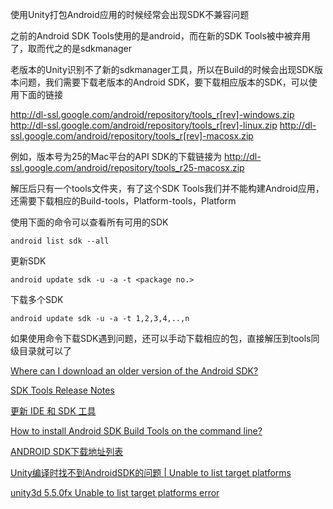 使用Unity打包Android应用的时候经常会出现SDK不兼容问题

之前的Android SDK Tools使用的是android，而在新的SDK Tools被中被弃用了，取而代之的是sdkmanager

老版本的Unity识别不了新的sdkmanager工具，所以在Build的时候会出现SDK版本问题，我们需要下载老版本的Android SDK，要下载相应版本的SDK，可以使用下面的链接

http://dl-ssl.google.com/android/repository/tools_r[rev]-windows.zip
http://dl-ssl.google.com/android/repository/tools_r[rev]-linux.zip
http://dl-ssl.google.com/android/repository/tools_r[rev]-macosx.zip

例如，版本号为25的Mac平台的API SDK的下载链接为
http://dl-ssl.google.com/android/repository/tools_r25-macosx.zip

解压后只有一个tools文件夹，有了这个SDK Tools我们并不能构建Android应用，还需要下载相应的Build-tools，Platform-tools，Platform

使用下面的命令可以查看所有可用的SDK
```
android list sdk --all
```
更新SDK
```
android update sdk -u -a -t <package no.>
```
下载多个SDK
```
android update sdk -u -a -t 1,2,3,4,..,n
```

如果使用命令下载SDK遇到问题，还可以手动下载相应的包，直接解压到tools同级目录就可以了

[Where can I download an older version of the Android SDK?](https://stackoverflow.com/questions/27043522/where-can-i-download-an-older-version-of-the-android-sdk)

[SDK Tools Release Notes](https://developer.android.com/studio/releases/sdk-tools.html)

[更新 IDE 和 SDK 工具](https://developer.android.com/studio/intro/update.html?hl=zh-cn)

[How to install Android SDK Build Tools on the command line?](https://stackoverflow.com/questions/17963508/how-to-install-android-sdk-build-tools-on-the-command-line)

[ANDROID SDK下载地址列表](http://pro.sr1.me/post/android-sdk-download-links)

[Unity编译时找不到AndroidSDK的问题 | Unable to list target platforms](http://www.jianshu.com/p/fe4c334ee9fe)

[unity3d 5.5.0fx Unable to list target platforms error](https://forum.unity3d.com/threads/unity3d-5-5-0fx-unable-to-list-target-platforms-error.446096/)
